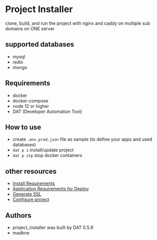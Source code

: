 # Project Installer

clone, build, and run the project with nginx and caddy on multiple sub domains on ONE server



## supported databases

- mysql
- redis
- mongo
	
## Requirements
 - docker
 - docker-compose
 - node 12 or higher
 - DAT (Developer Automation Tool)


## How to use

- create `.env.prod.json` file as sample (to define your apps and used databases)
- `dat p i` install/update project
- `dat p stp` stop docker containers



## other resources

- [Install Requirements](./docs/install-reqs.md)
- [Application Requirements for Deploy](./docs/app-reqs.md)
- [Generate SSL](./docs/generate-ssl.md)
- [Configure project](./docs/configs.md)

## Authors
- project_installer was built by DAT 0.5.9
- madkne